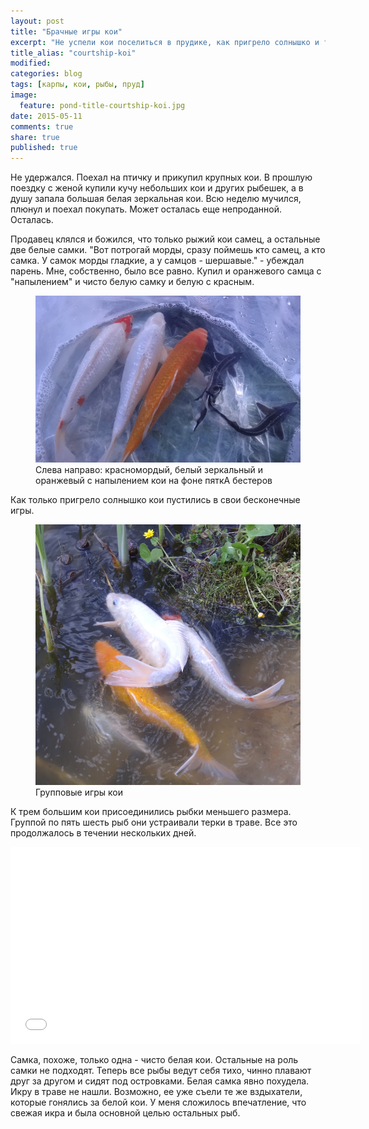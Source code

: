 ```yaml
---
layout: post
title: "Брачные игры кои"
excerpt: "Не успели кои поселиться в прудике, как пригрело солнышко и тут такое началось!"
title_alias: "courtship-koi"
modified:
categories: blog
tags: [карпы, кои, рыбы, пруд]
image:
  feature: pond-title-сourtship-koi.jpg
date: 2015-05-11
comments: true
share: true
published: true
---
```


Не удержался. Поехал на птичку и прикупил крупных кои. В прошлую поездку с женой купили кучу небольших кои и других рыбешек, а в душу запала большая белая зеркальная кои.
Всю неделю мучился, плюнул и поехал покупать. Может осталась еще непроданной. Осталась.
 
Продавец клялся и божился, что только рыжий кои самец, а остальные две белые самки. 
"Вот потрогай морды, сразу поймешь кто самец, а кто самка. У самок морды гладкие, а у самцов - шершавые." - убеждал парень.
Мне, собственно, было все равно. Купил и оранжевого самца с "напылением" и чисто белую самку и белую с красным.
<figure>
    <a href="/images/story/creation/DSC03374.jpg"><img alt="Здесь будет прудик" src="/images/story/2015-05-08/DSC03374.jpg"></a>
    <figcaption>Слева направо: красномордый, белый зеркальный и оранжевый с напылением кои на фоне пяткА бестеров</figcaption>
</figure>

Как только пригрело солнышко кои пустились в свои бесконечные игры. 

<figure>
    <a href="/images/story/creation/courtship-koi-1.jpg"><img alt="Здесь будет прудик" src="/images/story/2015-05-11/courtship-koi-1.jpg"></a>
    <figcaption>Групповые игры кои</figcaption>
</figure>

К трем большим кои присоединились рыбки меньшего размера. Группой по пять шесть рыб они устраивали терки в траве. Все это продолжалось в течении нескольких дней. 

<iframe width="560" height="315" src="//www.youtube.com/embed/GVF2hlJq5lY" frameborder="0"> </iframe>

Самка, похоже, только одна - чисто белая кои.
Остальные на роль самки не подходят.
Теперь все рыбы ведут себя тихо, чинно плавают друг за другом и сидят под островками. Белая самка явно похудела. Икру в траве не нашли. Возможно, ее уже съели те же вздыхатели, которые гонялись за белой кои.
У меня сложилось впечатление, что свежая икра и была основной целью остальных рыб. 